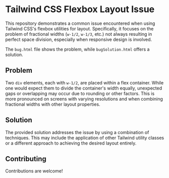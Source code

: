 # Tailwind CSS Flexbox Layout Issue

This repository demonstrates a common issue encountered when using Tailwind CSS's flexbox utilities for layout.  Specifically, it focuses on the problem of fractional widths (`w-1/2`, `w-1/3`, etc.) not always resulting in perfect space division, especially when responsive design is involved.

The `bug.html` file shows the problem, while `bugSolution.html` offers a solution.

## Problem
Two `div` elements, each with `w-1/2`, are placed within a flex container. While one would expect them to divide the container's width equally, unexpected gaps or overlapping may occur due to rounding or other factors. This is more pronounced on screens with varying resolutions and when combining fractional widths with other layout properties.

## Solution
The provided solution addresses the issue by using a combination of techniques.  This may include the application of other Tailwind utility classes or a different approach to achieving the desired layout entirely.

## Contributing
Contributions are welcome!